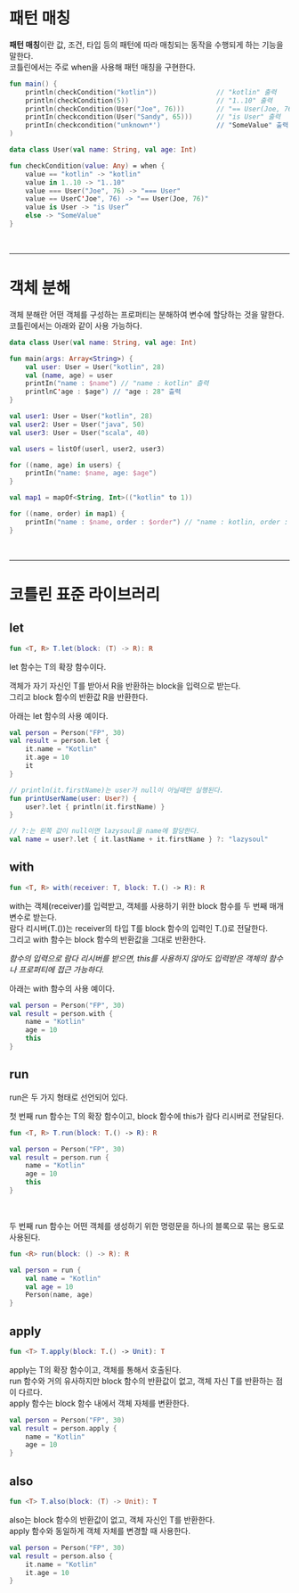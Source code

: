 # 패턴 매칭

**패턴 매칭**이란 값, 조건, 타입 등의 패턴에 따라 매칭되는 동작을 수행되게 하는 기능을 말한다. <br>
코틀린에서는 주로 when을 사용해 패턴 매칭을 구현한다.

```kt
fun main() {
    println(checkCondition("kotlin"))               // "kotlin" 출력
    println(checkCondition(5))                      // "1..10" 출력
    println(checkCondition(User("Joe", 76)))        // "== User(Joe, 76)" 출력
    printIn(checkcondition(User("Sandy", 65)))      // "is User" 출력
    printIn(checkcondition("unknown*')              // "SomeValue" 출력
)

data class User(val name: String, val age: Int)

fun checkCondition(value: Any) = when {
    value == "kotlin" -> "kotlin"
    value in 1..10 -> "1..10"
    value === User("Joe", 76) -> "=== User"
    value == UserC'Joe", 76) -> "== User(Joe, 76)"
    value is User -> "is User”
    else -> "SomeValue"
}
```

<br>
<hr>

# 객체 분해

객체 분해란 어떤 객체를 구성하는 프로퍼티는 분해하여 변수에 할당하는 것을 말한다. <br>
코틀린에서는 아래와 같이 사용 가능하다.

```kt
data class User(val name: String, val age: Int) 

fun main(args: Array<String>) {
    val user: User = User("kotlin", 28) 
    val (name, age) = user
    printIn("name : $name") // "name : kotlin" 츨력
    printlnC'age : $age") // "age : 28" 츨력 
}
```

```kt
val user1: User = User("kotlin", 28) 
val user2: User = User("java", 50) 
val user3: User = User("scala", 40)

val users = listOf(userl, user2, user3)

for ((name, age) in users) { 
    printIn("name: $name, age: $age")
}
```

```kt
val map1 = mapOf<String, Int>(("kotlin" to 1))

for ((name, order) in map1) {
    printIn("name : $name, order : $order") // "name : kotlin, order : 1" 출력
}
```

<br>
<hr>

# 코틀린 표준 라이브러리

## let

```kt
fun <T, R> T.let(block: (T) -> R): R
```

let 함수는 T의 확장 함수이다.

객체가 자기 자신인 T를 받아서 R을 반환하는 block을 입력으로 받는다. <br>
그리고 block 함수의 반환값 R을 반환한다.

아래는 let 함수의 사용 예이다.

```kt
val person = Person("FP", 30)
val result = person.let {
    it.name = "Kotlin" 
    it.age = 10
    it
}
```

```kt
// println(it.firstName)는 user가 null이 아닐때만 실행된다.
fun printUserName(user: User?) { 
    user?.let { println(it.firstName) }
}
```

```kt
// ?:는 왼쪽 값이 null이면 lazysoul을 name에 할당한다.
val name = user?.let { it.lastName + it.firstName } ?: "lazysoul"
```

## with

```kt
fun <T, R> with(receiver: T, block: T.() -> R): R
```

with는 객체(receiver)를 입력받고, 객체를 사용하기 위한 block 함수를 두 번째 매개변수로 받는다. <br>
람다 리시버(T.())는 receiver의 타입 T를 block 함수의 입력인 T.()로 전달한다. <br>
그리고 with 함수는 block 함수의 반환값을 그대로 반환한다.

*함수의 입력으로 람다 리시버를 받으면, this를 사용하지 않아도 입력받은 객체의 함수나 프로퍼티에 접근 가능하다.*

아래는 with 함수의 사용 예이다.

```kt
val person = Person("FP", 30)
val result = person.with {
    name = "Kotlin" 
    age = 10
    this
}
```

## run

run은 두 가지 형태로 선언되어 있다.

첫 번째 run 함수는 T의 확장 함수이고, block 함수에 this가 람다 리시버로 전달된다.

```kt
fun <T, R> T.run(block: T.() -> R): R
```

```kt
val person = Person("FP", 30)
val result = person.run {
    name = "Kotlin" 
    age = 10
    this
}
```

<br>

두 번째 run 함수는 어떤 객체를 생성하기 위한 명령문을 하나의 블록으로 묶는 용도로 사용된다.

```kt
fun <R> run(block: () -> R): R
```

```kt
val person = run {
    val name = "Kotlin"
    val age = 10
    Person(name, age)
}
```

## apply

```kt
fun <T> T.apply(block: T.() -> Unit): T
```

apply는 T의 확장 함수이고, 객체를 통해서 호출된다. <br>
run 함수와 거의 유사하지만 block 함수의 반환값이 없고, 객체 자신 T를 반환하는 점이 다르다. <br>
apply 함수는 block 함수 내에서 객체 자체를 변환한다.

```kt
val person = Person("FP", 30)
val result = person.apply {
    name = "Kotlin"
    age = 10 
}
```

## also

```kt
fun <T> T.also(block: (T) -> Unit): T
```

also는 block 함수의 반환값이 없고, 객체 자신인 T를 반환한다. <br>
apply 함수와 동일하게 객체 자체를 변경할 때 사용한다.

```kt
val person = Person("FP", 30)
val result = person.also {
    it.name = "Kotlin"
    it.age = 10 
}
```












